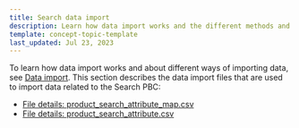 ```yaml
---
title: Search data import
description: Learn how data import works and the different methods and files for the Search module within your Spryker projects.
template: concept-topic-template
last_updated: Jul 23, 2023
---
```



To learn how data import works and about different ways of importing data, see [Data import](/docs/dg/dev/data-import/latest/data-import.html). This section describes the data import files that are used to import data related to the Search PBC:

- [File details: product_search_attribute_map.csv](/docs/pbc/all/search/latest/base-shop/import-and-export-data/import-file-details-product-search-attribute-map.csv.html)
- [File details: product_search_attribute.csv](/docs/pbc/all/search/latest/base-shop/import-and-export-data/import-file-details-product-search-attribute.csv.html)
